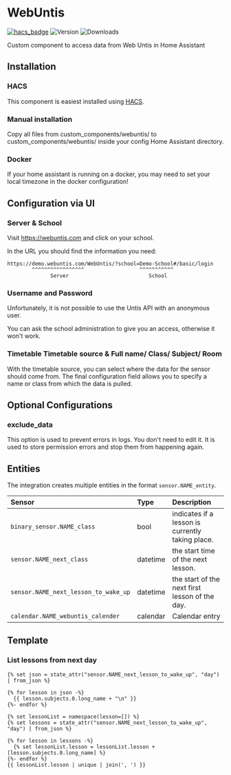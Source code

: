 # WebUntis
[![hacs_badge](https://img.shields.io/badge/HACS-Default-orange.svg)](https://github.com/custom-components/hacs)
![Version](https://img.shields.io/github/v/release/JonasJoKuJonas/homeassistant-WebUntis)
![Downloads](https://img.shields.io/github/downloads/JonasJoKuJonas/homeassistant-WebUntis/total)

Custom component to access data from Web Untis in Home Assistant

## Installation

### HACS

This component is easiest installed using [HACS](https://github.com/custom-components/hacs).

### Manual installation

Copy all files from custom_components/webuntis/ to custom_components/webuntis/ inside your config Home Assistant directory.

### Docker
If your home assistant is running on a docker, you may need to set your local timezone in the docker configuration!

## Configuration via UI

### Server & School
Visit https://webuntis.com and click on your school.

In the URL you should find the information you need:
```
https://demo.webuntis.com/WebUntis/?school=Demo-School#/basic/login
        ^^^^^^^^^^^^^^^^^                  ^^^^^^^^^^^
              Server                          School
```

### Username and Password
Unfortunately, it is not possible to use the Untis API with an anonymous user.

You can ask the school administration to give you an access, otherwise it won't work.

### Timetable Timetable source & Full name/ Class/ Subject/ Room
With the timetable source, you can select where the data for the sensor should come from.
The final configuration field allows you to specify a name or class from which the data is pulled.

## Optional Configurations

### exclude_data
This option is used to prevent errors in logs. You don't need to edit it. 
It is used to store permission errors and stop them from happening again.



## Entities

The integration creates multiple entities in the format `sensor.NAME_entity`.

|Sensor  |Type|Description
|:-----------|:---|:------------
|`binary_sensor.NAME_class`| bool | indicates if a lesson is currently taking place.
|`sensor.NAME_next_class`| datetime | the start time of the next lesson.
|`sensor.NAME_next_lesson_to_wake_up`| datetime | the start of the next first lesson of the day.
|`calendar.NAME_webuntis_calender`| calendar | Calendar entry

## Template

### List lessons from next day
```
{% set json = state_attr("sensor.NAME_next_lesson_to_wake_up", "day") | from_json %}

{% for lesson in json -%}
  {{ lesson.subjects.0.long_name + "\n" }}
{%- endfor %}
```

```
{% set lessonList = namespace(lesson=[]) %}
{% set lessons = state_attr("sensor.NAME_next_lesson_to_wake_up", "day") | from_json %}

{% for lesson in lessons -%}
  {% set lessonList.lesson = lessonList.lesson + [lesson.subjects.0.long_name] %}
{%- endfor %}
{{ lessonList.lesson | unique | join(', ') }}
```
